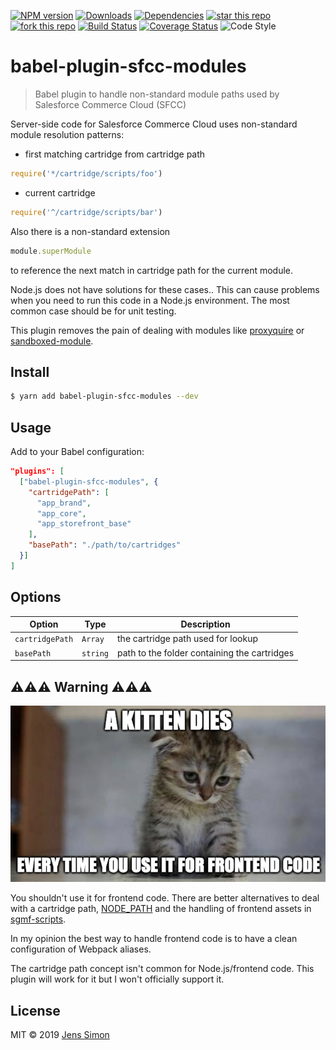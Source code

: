 [![NPM version][npm-image]][npm-url] [![Downloads][npm-downloads-image]][npm-url] [![Dependencies][deps-image]][deps-url] [![star this repo][gh-stars-image]][gh-url] [![fork this repo][gh-forks-image]][gh-url] [![Build Status][travis-image]][travis-url] [![Coverage Status][coveralls-image]][coveralls-url] ![Code Style][codestyle-image]

# babel-plugin-sfcc-modules

> Babel plugin to handle non-standard module paths used by Salesforce Commerce Cloud (SFCC)

Server-side code for Salesforce Commerce Cloud uses non-standard module resolution patterns:

- first matching cartridge from cartridge path
```javascript
require('*/cartridge/scripts/foo')
```

- current cartridge
```javascript
require('^/cartridge/scripts/bar')
```

Also there is a non-standard extension
```javascript
module.superModule
```

to reference the next match in cartridge path for the current module.

Node.js does not have solutions for these cases.. This can cause problems when you need to run this code in a Node.js environment. The most common case should be for unit testing.

This plugin removes the pain of dealing with modules like [proxyquire](https://www.npmjs.com/package/proxyquire) or [sandboxed-module](https://www.npmjs.com/package/sandboxed-module).

## Install

```sh
$ yarn add babel-plugin-sfcc-modules --dev
```

## Usage

Add to your Babel configuration:

```json
"plugins": [
  ["babel-plugin-sfcc-modules", {
    "cartridgePath": [
      "app_brand",
      "app_core",
      "app_storefront_base"
    ],
    "basePath": "./path/to/cartridges"
  }]
]
```

## Options

Option          | Type     | Description
----------------|----------|-------------
`cartridgePath` | `Array`  | the cartridge path used for lookup
`basePath`      | `string` | path to the folder containing the cartridges

## ️️⚠️️️️⚠️⚠️ Warning ⚠️⚠️⚠️

![kitten.png](https://github.com/jenssimon/babel-plugin-sfcc-modules/raw/master/kitten.png)

You shouldn't use it for frontend code. There are better alternatives to deal with a cartridge path, [NODE_PATH](https://nodejs.org/api/modules.html#modules_loading_from_the_global_folders) and the handling of frontend assets in [sgmf-scripts](https://www.npmjs.com/package/sgmf-scripts).

In my opinion the best way to handle frontend code is to have a clean configuration of Webpack aliases.

The cartridge path concept isn't common for Node.js/frontend code. This plugin will work for it but I won't officially support it.

## License

MIT © 2019 [Jens Simon](https://github.com/jenssimon)

[npm-url]: https://www.npmjs.com/package/babel-plugin-sfcc-modules
[npm-image]: https://badgen.net/npm/v/babel-plugin-sfcc-modules
[npm-downloads-image]: https://badgen.net/npm/dt/babel-plugin-sfcc-modules

[deps-url]: https://david-dm.org/jenssimon/babel-plugin-sfcc-modules
[deps-image]: https://badgen.net/david/dep/jenssimon/babel-plugin-sfcc-modules

[gh-url]: https://github.com/jenssimon/babel-plugin-sfcc-modules
[gh-stars-image]: https://badgen.net/github/stars/jenssimon/babel-plugin-sfcc-modules
[gh-forks-image]: https://badgen.net/github/forks/jenssimon/babel-plugin-sfcc-modules

[travis-url]: https://travis-ci.com/jenssimon/babel-plugin-sfcc-modules
[travis-image]: https://travis-ci.com/jenssimon/babel-plugin-sfcc-modules.svg?branch=master

[coveralls-url]: https://coveralls.io/github/jenssimon/babel-plugin-sfcc-modules?branch=master
[coveralls-image]: https://coveralls.io/repos/github/jenssimon/babel-plugin-sfcc-modules/badge.svg?branch=master

[codestyle-image]: https://badgen.net/badge/code%20style/airbnb/f2a
